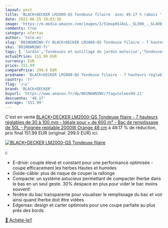 ```yaml
---
layout: post
title: 'BLACK+DECKER LM2000-QS Tondeuse filaire  avec 49.17 % rabais '
date: 2021-06-25 19:03:36
image: 'https://m.media-amazon.com/images/I/51mop0XJAiL._SL500_._SL400_.jpg'
comments: true
category: ofertas
author: 'tole.es'
slug: 'B01N6WN3WV-fr BLACK+DECKER LM2000-QS Tondeuse filaire - 7 hauteurs...'
sku: 'B01N6WN3WV-fr'
tags: [ 'Jardin','Tondeuses et outillage de jardin motorisé','Tondeuses et tracteurs','Tondeuses poussées et tractées','Tondeuses rotatives','black+decker', ]
actualPrice: 151.99 EUR
currency: EUR
price: 151.99
comparePrice: 299.0 EUR
prodname: 'BLACK+DECKER LM2000-QS Tondeuse filaire - 7 hauteurs réglables de 30 à 100 mm - Idéale pour + de 600 m² - Bac de remplissage de 50L - Poignée repliable 2000W  Orange  48 cm'
country: 'fr'
flag: '🇫🇷'
brand: 'BLACK+DECKER'
buyurl: 'https://www.amazon.fr/dp/B01N6WN3WV/?tag=tolees0d-21'
descuento: '49.17'
average: '151.99'
---
```


C'est en vente [BLACK+DECKER LM2000-QS Tondeuse filaire - 7 hauteurs réglables de 30 à 100 mm - Idéale pour + de 600 m² - Bac de remplissage de 50L - Poignée repliable 2000W  Orange  48 cm](https://www.amazon.fr/dp/B01N6WN3WV/?tag=tolees0d-21)  à  49.17 % de réduction, prix final  151.99 EUR (original: 299.0 EUR) ici:

[![BLACK+DECKER LM2000-QS Tondeuse filaire ](https://m.media-amazon.com/images/I/51mop0XJAiL._SL500_._SL400_.jpg)](https://www.amazon.fr/dp/B01N6WN3WV/?tag=tolees0d-21)

ℹ️:

- E-drive: couple élevé et constant pour une performance optimisée - coupe efficacement les herbes Hautes et humides
- Guide-câble: plus de risque de couper la rallonge
- Compacte: un système astucieux permettant de compacter lherbe dans le bas en un seul geste. 30% despace en plus pour vider le bac moins souvent!
- fenêtre du bac transparente pour visualiser le remplissage du bac et voir ainsi quand lherbe doit être vidées
- Edgemax: design et carter optimisés pour une coupe parfaite au plus près des bords

[🛒 Achète-le!!](https://www.amazon.fr/dp/B01N6WN3WV/?tag=tolees0d-21)
